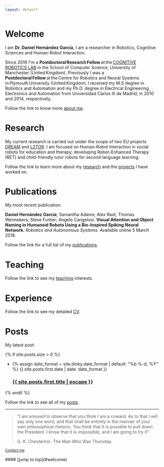 ```yaml
---
layout: default
---
```




# [](#welcome)Welcome


I am **Dr. Daniel Hernández García**, I am a researcher in Robotics, Cognitive Sciences and Human-Robot Interaction.

Since 2019 I'm a **Postdoctoral Research Fellow** at the [COGNITIVE ROBOTICS LAB](https://corolab.github.io/) in the School of Computer Science, University of Manchester (United Kingdom).
Previously I was a **Postdoctoral Fellow** at the Centre for Robotics and Neural Systems in Plymouth University (United Kingdom). I received my M.S degree in Robotics and Automation and my Ph.D. degree in Electrical Engineering, Electronics and Automation from Universidad Carlos III de Madrid, in 2010 and 2014, respectively.

Follow the link to know more [about me](about).

<!-- ### Contact
Daniel Hernández García

School of Computing and Mathematics

University of Plymouth

A216 Portland Square

Plymouth PL4 8AA

United Kingdom

email: daniel.hernandez  plymouth.ac.uk

web: dhgarcia.github.io

phone: +44 799 -->



# [](#research)Research

My current research is carried out under the scope of two EU projects [DREAM](research#dream) and [L2TOR](research#l2tor). I am focused on Human-Robot Interaction in social robots for education and therapy; developing Robot-Enhanced Therapy (RET) and child-friendly tutor robots for second language learning.

Follow the link to learn more about my [research](research) and the [projects](research#projects) I have worked on.

# [](#publications)Publications

My most recent publication:

**Daniel Hernández García**; Samantha Adams; Alex Rast; Thomas Wennekers; Steve Furber; Angelo Cangelosi. **Visual Attention and Object Naming in Humanoid Robots Using a Bio-Inspired Spiking Neural Network.** _Robotics and Autonomous Systems._ Available online 5 March 2018.

Follow the link for a full list of my [publications](publications).

# [](#teaching)Teaching

Follow the link to see my [teaching](teaching) interests.

# [](#cv)Experience

Follow the link to see my detailed [CV](cv).


# [](#news)Posts

My latest post:

{% if site.posts.size > 0 %}
  <ul>
    <li>
      {% assign date_format = site.dinky.date_format | default: "%b %-d, %Y" %}
      <span class="post-meta">{{ site.posts.first.date | date: date_format }}</span>
      <h3>
        <a class="post-link" href="{{ site.posts.first.url | relative_url }}">
          {{ site.posts.first.title | escape }}
        </a>
      </h3>
    </li>
  </ul>
{% endif %}

Follow the link to see all of my [posts](posts).


* * *

<!-- > This is a blockquote following a header.
>
> When something is important enough, you do it even if the odds are not in your favor. -->
> "I am amused to observe that you think I am a coward. As to that I will say only one word, and that shall be entirely in the manner of your own philosophical rhetoric. You think that it is possible to pull down the President. I know that it is impossible, and I am going to try it”
>
> G. K. Chesterton. The Man Who Was Thursday.

<p><small><a href="mailto:{{ site.email_address | encode_email }}" title="Contact me">Contact me</a></small></p>
#### [jump to top](#welcome)
